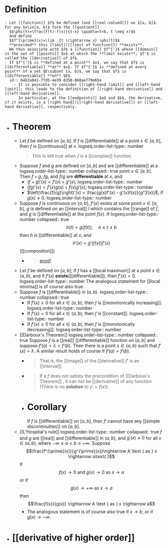 # Definition
	- Let [[function]] $f$ be defined (and [[real-valued]]) on $[a, b]$. For any $x\in[a, b]$ form the [[quotient]]
	  $$\phi(t)=\frac{f(t)-f(x)}{t-x} \quad(a<t<b, t \neq x)$$
	  and define
	  $$f^{\prime}(x)=\lim _{t \rightarrow x} \phi(t)$$
	  **provided** this [limit]([[limit of function]]) **exists**.
	  We thus associate with $f$ a [[function]] $f^{'}$ whose [[domain]] is the set of [[points]] $x$ at which the **limit exists**; $f'$ is called the [[derivative]] of $f$.
	- If $f^{'}$ is **defined at a point** $x$, we say that $f$ is [[differentiable]] **at** $x$. If $f^{'}$ is **defined at every point** of a set $E\subset [a, b]$, we say that $f$ is [[differentiable]] **on** $E$.
	  id:: 64b2a841-7fd5-4e39-8350-860ae779e65e
		- It is possible to consider [[right-hand limit]] and [[left-hand limit]]; this leads to the definition of [[right-hand derivative]] and [[left-hand derivative]]. 
		  In particular, at the [[endpoints]] $a$ and $b$, the derivative, if it exists, is a [right-hand]([[right-hand derivative]]) or [[left-hand derivative]], respectively.
- # Theorem
	- Let $f$ be defined on $[a, b]$. If $f$ is [[differentiable]] at a point $x\in [a, b]$, then $f$ is [[continuous]] at $x$.
	  logseq.order-list-type:: number
	  >This is still true when $f$ is a [[complex]] function.
	- Suppose $f$ and $g$ are defined on $[a, b]$ and are [[differentiable]] at a
	  logseq.order-list-type:: number
	  collapsed:: true
	  point $x\in [a, b]$. Then $f+ g$, $fg$, and $f/g$ are **differentiable** at $x$, and
		- $(f + g)'(x) = f'(x) + g'(x)$;
		  logseq.order-list-type:: number
		- $(fg)'(x) = f'(x)g(x) + f(x)g'(x)$;
		  logseq.order-list-type:: number
		- $\left(\frac{f}{g}\right)'(x) = \frac{g(x)f'(x) - g'(x)f(x)}{g^2(x)}$, if $g(x)\ne 0$.
		  logseq.order-list-type:: number
	- Suppose $f$ is continuous on $[a, b]$, $f'(x)$ exists at some point $x\in [a, b]$, $g$ is defined on an [[interval]] $I$ which contains the [[range]] of $f$, and $g$ is [[differentiable]] at the point $f(x)$. If 
	  logseq.order-list-type:: number
	  collapsed:: true
	  $$h(t) = g(f(t)),\quad a\le t\le b$$
	  then $h$ is [[differentiable]] at $x$, and
	  $$h'(x)=g'(f(x))f'(x)$$
	  ([[composition]])
		- > [proof](https://www.bilibili.com/video/BV1px411C7bL?t=1673.7&p=21)
	- Let $f$ be defined on $[a, b]$; if $f$ has a [[local maximum]] at a point $x\in (a, b)$, and if $f'(x)$ **exists**([[differentiable]]), then $f'(x) = 0$.
	  logseq.order-list-type:: number
	  The analogous statement for [[local minima]] is of course also true.
	- Suppose $f$ is [[differentiable]] in $(a, b)$.
	  logseq.order-list-type:: number
	  collapsed:: true
		- If $f'(x)\ge 0$ for all $x\in (a, b)$, then $f$ is [[monotonically increasing]].
		  logseq.order-list-type:: number
		- If $f'(x) = 0$ for all $x\in (a, b)$, then $f$ is [[constant]].
		  logseq.order-list-type:: number
		- If $f'(x)\le 0$ for all $x\in (a, b)$, then $f$ is [[monotonically decreasing]].
		  logseq.order-list-type:: number
	- [[Darboux's Theorem]]
	  logseq.order-list-type:: number
	  collapsed:: true
	  Suppose $f$ is a [[real]] [[differentiable]] function on $[a, b]$ and suppose
	  $f'(a) <\lambda <f'(b)$. Then there is a point $x\in (a, b)$ such that $f'(x) = \lambda$.
	  A similar result holds of course if $f'(a) > f'(b)$.
		- >That is, the [[image]] of the [[derivative]] $f'$ is an [[interval]].
		- > If a $f$ does not satisty the precondition of [[Darboux's Theorem]] , it can not be [[derivative]] of any function (There is no **solution** to $y'=f(x)$).
		- # Corollary 
		  If $f$ is [[differentiable]] on $[a, b]$, then $f'$ cannot have any [[simple discontinuities]] on $[a, b]$.
	- [[L'Hospital's rule]]
	  logseq.order-list-type:: number
	  collapsed:: true
	  $f$ and $g$ are [[real]] and [[differentiable]] in $(a, b)$, and $g^{\prime}(x) \neq 0$ for all $x \in(a, b)$, where $-\infty \leq a<b \leq+\infty$. Suppose 
	  $$\frac{f^{\prime}(x)}{g^{\prime}(x)}\rightarrow A \text { as } x \rightarrow a\text{.}$$
	  If
	  $$f(x) \rightarrow 0 \text { and } g(x) \rightarrow 0 \text { as } x \rightarrow a$$
	  or if
	  $$g(x) \rightarrow+\infty \text { as } x \rightarrow a$$
	  then
	  $$\frac{f(x)}{g(x)} \rightarrow A \text { as } x \rightarrow a$$
		- The analogous statement is of course also true if $x \rightarrow b$, or if $g(x) \rightarrow-\infty$.
- # [[derivative of higher order]]